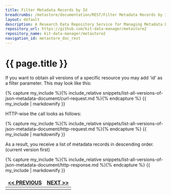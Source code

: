 ```yaml
---
title: Filter Metadata Records by Id
breadcrumbs: /metastore/documentation/REST/Filter Metadata Records by Id
layout: default
description: A Research Data Repository Service for Managing Metadata Documents based on JSON or XML.
repository_url: https://github.com/kit-data-manager/metastore2
repository_name: kit-data-manager/metastore2
navigation_id: metastore_doc_rest
---
```


# {{ page.title }}

If you want to obtain all versions of a specific resource you may add 'id' as
a filter parameter. This may look like this:

{% capture my_include %}{% include_relative snippets/list-all-versions-of-json-metadata-document/curl-request.md %}{% endcapture %}
{{ my_include | markdownify }}

HTTP-wise the call looks as follows: 

{% capture my_include %}{% include_relative snippets/list-all-versions-of-json-metadata-document/http-request.md %}{% endcapture %}
{{ my_include | markdownify }}

As a result, you receive a list of metadata records in descending order.
(current version first)

{% capture my_include %}{% include_relative snippets/list-all-versions-of-json-metadata-document/http-response.md %}{% endcapture %}
{{ my_include | markdownify }}

<style>
td, th {
   border: none!important;
}
</style>
|[<< PREVIOUS](find-metadata-records.html)| [NEXT >>](filter-metadata-records-by-related-resource.html) |
|:----|----:|
| | |

